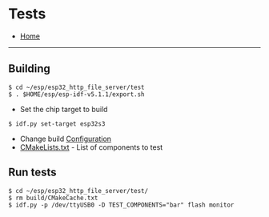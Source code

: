 # Tests

- [Home](../README.md)

---

## Building

```
$ cd ~/esp/esp32_http_file_server/test
$ . $HOME/esp/esp-idf-v5.1.1/export.sh
```
- Set the chip target to build
```
$ idf.py set-target esp32s3
```
- Change build [Configuration](config.md)
- [CMakeLists.txt](../test/CMakeLists.txt) - List of components to test
## Run tests
```
$ cd ~/esp/esp32_http_file_server/test/
$ rm build/CMakeCache.txt
$ idf.py -p /dev/ttyUSB0 -D TEST_COMPONENTS="bar" flash monitor
```